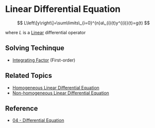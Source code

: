 # Linear Differential Equation

$$
L\left\[y\right\]=\sum\limits\_{i=0}^{n}a\_{i}(t)y^{(i)}(t)=g(t)
$$

where $L$ is a [Linear](../../Linear%20Transformation.md) differential operator

## Solving Techinque

* [Integrating Factor](Integrating%20Factor.md) (First-order)

## Related Topics

* [Homogeneous Linear Differential Equation](Homogeneous%20Linear%20Differential%20Equation.md)
* [Non-homogeneous Linear Differential Equation](Non-homogeneous%20Linear%20Differential%20Equation.md)

## Reference

* [04 - Differential Equation](../../../../00%20-%20Summary/SCMA104%20-%20System%20of%20Ordinary%20Differential%20Equations%20and%20Applications%20in%20Medical%20Science/04%20-%20Differential%20Equation.md)
